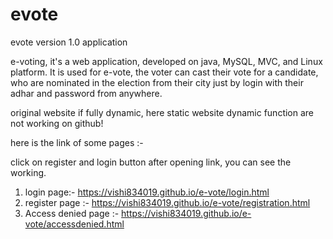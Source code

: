 # evote
evote version 1.0 application

e-voting, it's a web application, developed on java, MySQL, MVC, and Linux platform. It is used for e-vote, the voter can cast their vote for a candidate, who are nominated in the election from their city just by login with their adhar and password from anywhere.

original website if fully dynamic, here static website dynamic function are not working on github!

here is the link of some pages :-


click on register and login button after opening link, you can see the working.


1. login page:- https://vishi834019.github.io/e-vote/login.html
2. register page :- https://vishi834019.github.io/e-vote/registration.html
3. Access denied page :- https://vishi834019.github.io/e-vote/accessdenied.html
